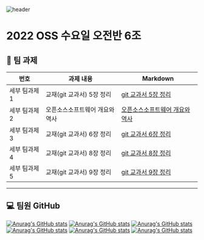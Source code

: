 
![header](https://capsule-render.vercel.app/api?type=wave&color=auto&height=300&section=header&text=2022%20OSS%20TeamProject&fontSize=60)

# 2022 OSS 수요일 오전반 6조
## 📖 팀 과제
  
| 번호 | 과제 내용 | Markdown |
| ---- | -------- | -------- |
| 세부 팀과제 1 | 교재(git 교과서) 5장 정리 | [git 교과서 5장 정리](https://github.com/robotos1/TeamProject/blob/bda0486fa702f531276ec3980eba956396618c63/git%20%EA%B5%90%EA%B3%BC%EC%84%9C%205%EC%9E%A5%20%EC%A0%95%EB%A6%AC.md) |
| 세부 팀과제 2 | 오픈소스소프트웨어 개요와 역사 |  [오픈소스소프트웨어 개요와 역사](https://github.com/robotos1/TeamProject/blob/bda0486fa702f531276ec3980eba956396618c63/history.md) |
| 세부 팀과제 3 | 교재(git 교과서) 6장 정리 | [git 교과서 6장 정리](https://github.com/robotos1/TeamProject/blob/bda0486fa702f531276ec3980eba956396618c63/git%20%EA%B5%90%EA%B3%BC%EC%84%9C%206%EC%9E%A5%20%EC%A0%95%EB%A6%AC.md) |
| 세부 팀과제 4 | 교재(git 교과서) 8장 정리 | [git 교과서 8장 정리](https://github.com/robotos1/TeamProject/blob/bda0486fa702f531276ec3980eba956396618c63/git%20%EA%B5%90%EA%B3%BC%EC%84%9C%208%EC%9E%A5%20%EC%A0%95%EB%A6%AC.md) |  
| 세부 팀과제 5 | 교재(git 교과서) 9장 정리 | [git 교과서 9장 정리](https://github.com/robotos1/TeamProject/blob/bda0486fa702f531276ec3980eba956396618c63/git%20%EA%B5%90%EA%B3%BC%EC%84%9C%209%EC%9E%A5%20%EC%A0%95%EB%A6%AC.md) | 

---
## 💻 팀원 GitHub   
[![Anurag's GitHub stats](https://github-readme-stats.vercel.app/api?username=kimyouyoung1)](https://github.com/kimyouyoung1)
[![Anurag's GitHub stats](https://github-readme-stats.vercel.app/api?username=Oakdol)](https://github.com/Oakdol)
[![Anurag's GitHub stats](https://github-readme-stats.vercel.app/api?username=Cheugeun)](https://github.com/Cheugeun/)
[![Anurag's GitHub stats](https://github-readme-stats.vercel.app/api?username=gyu1123)](https://github.com/gyu1123)
[![Anurag's GitHub stats](https://github-readme-stats.vercel.app/api?username=SongISac)](https://github.com/SongISac)
[![Anurag's GitHub stats](https://github-readme-stats.vercel.app/api?username=taerin821)](https://github.com/taerin821)
